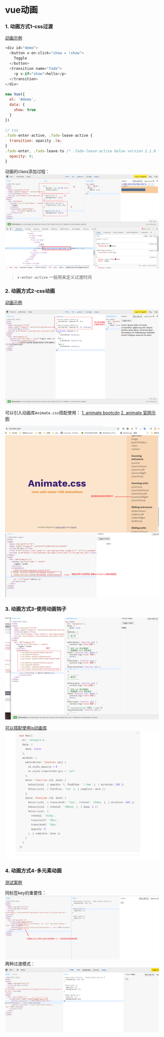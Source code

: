 # vue动画

### 1. 动画方式1-css过渡
[动画示例](https://jsbin.com/cusixapaxa/edit?html,css,js,output)
```js
<div id="demo">
  <button v-on:click="show = !show">
    Toggle
  </button>
  <transition name="fade">
    <p v-if="show">hello</p>
  </transition>
</div>

new Vue({
  el: '#demo',
  data: {
    show: true
  }
})

// css
.fade-enter-active, .fade-leave-active {
  transition: opacity .5s;
}
.fade-enter, .fade-leave-to /* .fade-leave-active below version 2.1.8 */ {
  opacity: 0;
}
```
动画的class添加过程：
![](./动画/vue动画1.png)

> `v-enter-active` 一般用来定义过渡时间


### 2. 动画方式2-css动画
[动画示例](https://jsbin.com/wecunisade/edit?html,css,js,output)

![](./动画/vue动画2.png)


可以引入动画库`Animate.css`搭配使用：
[1. animate bootcdn](./https://www.bootcdn.cn/animate.css/)
[2. animate 官网示例](./https://animate.style/)



![](./动画/vue动画3.png)
![](./动画/vue动画4.png)

### 3. 动画方式3-使用动画钩子

![](./动画/vue动画5.png)

[可以搭配使用js动画库](https://www.bootcdn.cn/velocity/)
![](./动画/vue动画6.png)


### 4. 动画方式4-多元素动画
[测试案例](http://js.jirengu.com/juzemutoro/1/edit?html,css,js,output)

同标签key的重要性：
![](./动画/vue动画7.png)
 两种过渡模式：
![](./动画/vue动画8.png)